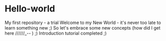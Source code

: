 # Hello-world
My first repository - a trial
Welcome to my New World - it's never too late to learn something new ;)
So let's embrace some new concepts (how did I get here /\/\/\/\/\/\_-_-_ )  ;)
Introduction tutorial completed   ;)
